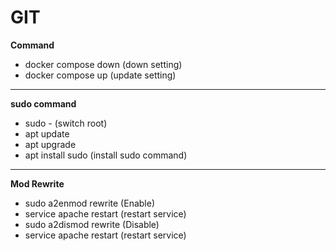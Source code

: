 # GIT
**Command**
- docker compose down (down setting)
- docker compose up (update setting)
____
**sudo command**
- sudo - (switch root)
- apt update
- apt upgrade
- apt install sudo (install sudo command)
____
**Mod Rewrite**
- sudo a2enmod rewrite (Enable)
- service apache restart (restart service)
- sudo a2dismod rewrite (Disable)
- service apache restart (restart service)